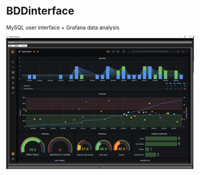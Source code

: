 # BDDinterface
MySQL user interface + Grafana data analysis

![Hey!](https://github.com/MaximeAeva/BDDinterface/blob/master/Capture.PNG)
